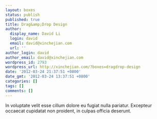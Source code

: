 ```yaml
---
layout: boxes
status: publish
published: true
title: Drag&amp;Drop Design
author:
  display_name: David Li
  login: david
  email: david@xinchejian.com
  url: ''
author_login: david
author_email: david@xinchejian.com
wordpress_id: 2793
wordpress_url: http://xinchejian.com/?boxes=dragdrop-design
date: '2012-03-24 21:37:51 +0800'
date_gmt: '2012-03-24 13:37:51 +0800'
categories: []
tags: []
comments: []
---
```

<p>In voluptate velit esse cillum dolore eu fugiat nulla pariatur. Excepteur occaecat cupidatat non proident, in culpas officia deserunt.</p>

